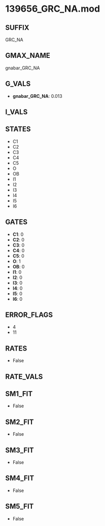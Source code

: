 # 139656_GRC_NA.mod

## SUFFIX

GRC_NA

## GMAX_NAME

gnabar_GRC_NA

## G_VALS

- **gnabar_GRC_NA**: 0.013

## I_VALS


## STATES

- C1
- C2
- C3
- C4
- C5
- O
- OB
- I1
- I2
- I3
- I4
- I5
- I6

## GATES

- **C1**: 0
- **C2**: 0
- **C3**: 0
- **C4**: 0
- **C5**: 0
- **O**: 1
- **OB**: 0
- **I1**: 0
- **I2**: 0
- **I3**: 0
- **I4**: 0
- **I5**: 0
- **I6**: 0

## ERROR_FLAGS

- 4
- 11

## RATES

- False

## RATE_VALS


## SM1_FIT

- False

## SM2_FIT

- False

## SM3_FIT

- False

## SM4_FIT

- False

## SM5_FIT

- False

